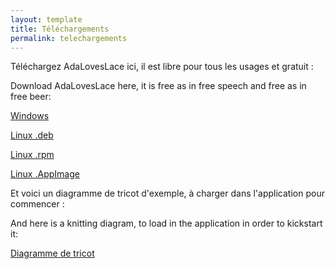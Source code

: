 ```yaml
---
layout: template
title: Téléchargements
permalink: telechargements
---
```


Téléchargez AdaLovesLace ici, il est libre pour tous les usages et gratuit :


Download AdaLovesLace here, it is free as in free speech and free as in free beer:


[Windows](https://github.com/LaTeteDansLesEtoiles/AdaLovesLace/releases/download/1.0.2/adaloveslace_1.0.2.msi)


[Linux .deb](https://github.com/LaTeteDansLesEtoiles/AdaLovesLace/releases/download/1.0.2/adaloveslace_1.0.2.deb)


[Linux .rpm](https://github.com/LaTeteDansLesEtoiles/AdaLovesLace/releases/download/1.0.2/adaloveslace_1.0.2.rpm)


[Linux .AppImage](https://github.com/LaTeteDansLesEtoiles/AdaLovesLace/releases/download/1.0.2/adaloveslace_1.0.2.AppImage)


Et voici un diagramme de tricot d'exemple, à charger dans l'application pour commencer :


And here is a knitting diagram, to load in the application in order to kickstart it:


[Diagramme de tricot](/tricot.lace)